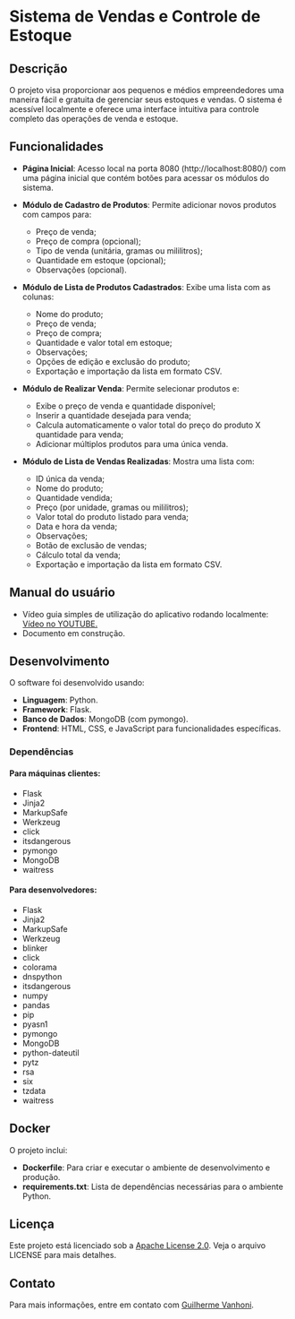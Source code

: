 # Sistema de Vendas e Controle de Estoque

## Descrição

O projeto visa proporcionar aos pequenos e médios empreendedores uma maneira fácil e gratuita de gerenciar seus estoques e vendas. O sistema é acessível localmente e oferece uma interface intuitiva para controle completo das operações de venda e estoque.

## Funcionalidades

- **Página Inicial**: Acesso local na porta 8080 (http://localhost:8080/) com uma página inicial que contém botões para acessar os módulos do sistema.


- **Módulo de Cadastro de Produtos**: Permite adicionar novos produtos com campos para:
  - Preço de venda;
  - Preço de compra (opcional);
  - Tipo de venda (unitária, gramas ou mililitros);
  - Quantidade em estoque (opcional);
  - Observações (opcional).


- **Módulo de Lista de Produtos Cadastrados**: Exibe uma lista com as colunas:
  - Nome do produto;
  - Preço de venda;
  - Preço de compra;
  - Quantidade e valor total em estoque;
  - Observações;
  - Opções de edição e exclusão do produto;
  - Exportação e importação da lista em formato CSV.


- **Módulo de Realizar Venda**: Permite selecionar produtos e:
  - Exibe o preço de venda e quantidade disponível;
  - Inserir a quantidade desejada para venda;
  - Calcula automaticamente o valor total do preço do produto X quantidade para venda;
  - Adicionar múltiplos produtos para uma única venda.


- **Módulo de Lista de Vendas Realizadas**: Mostra uma lista com:
  - ID única da venda;
  - Nome do produto;
  - Quantidade vendida;
  - Preço (por unidade, gramas ou mililitros);
  - Valor total do produto listado para venda;
  - Data e hora da venda;
  - Observações;
  - Botão de exclusão de vendas;
  - Cálculo total da venda;
  - Exportação e importação da lista em formato CSV.

## Manual do usuário

- Vídeo guia simples de utilização do aplicativo rodando localmente: [Vídeo no YOUTUBE.](https://youtu.be/j1UxKJodvNo)
- Documento em construção.

## Desenvolvimento

O software foi desenvolvido usando:
- **Linguagem**: Python.
- **Framework**: Flask.
- **Banco de Dados**: MongoDB (com pymongo).
- **Frontend**: HTML, CSS, e JavaScript para funcionalidades específicas.

### Dependências

#### Para máquinas clientes:

- Flask
- Jinja2
- MarkupSafe
- Werkzeug
- click
- itsdangerous
- pymongo
- MongoDB
- waitress

#### Para desenvolvedores:

- Flask
- Jinja2
- MarkupSafe
- Werkzeug
- blinker
- click
- colorama
- dnspython
- itsdangerous
- numpy
- pandas
- pip
- pyasn1
- pymongo
- MongoDB
- python-dateutil
- pytz
- rsa
- six
- tzdata
- waitress

## Docker

O projeto inclui:
- **Dockerfile**: Para criar e executar o ambiente de desenvolvimento e produção.
- **requirements.txt**: Lista de dependências necessárias para o ambiente Python.

## Licença

Este projeto está licenciado sob a [Apache License 2.0](LICENSE.txt). Veja o arquivo LICENSE para mais detalhes.

## Contato

Para mais informações, entre em contato com [Guilherme Vanhoni](mailto:guivnh@gmail.com).